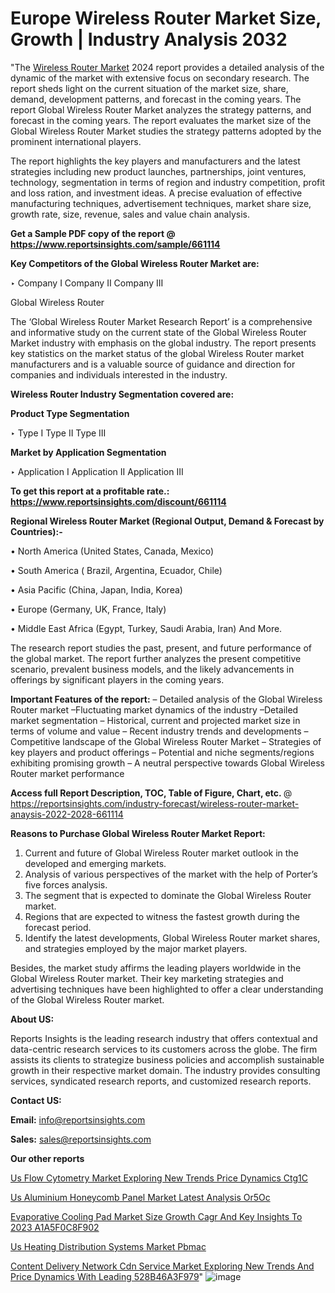 # Europe Wireless Router Market Size, Growth | Industry Analysis 2032

"The <a href=https://www.reportsinsights.com/sample/661114>Wireless Router Market</a> 2024 report provides a detailed analysis of the dynamic of the market with extensive focus on secondary research. The report sheds light on the current situation of the market size, share, demand, development patterns, and forecast in the coming years. The report Global Wireless Router Market analyzes the strategy patterns, and forecast in the coming years. The report evaluates the market size of the Global Wireless Router Market studies the strategy patterns adopted by the prominent international players.

The report highlights the key players and manufacturers and the latest strategies including new product launches, partnerships, joint ventures, technology, segmentation in terms of region and industry competition, profit and loss ration, and investment ideas. A precise evaluation of effective manufacturing techniques, advertisement techniques, market share size, growth rate, size, revenue, sales and value chain analysis.

<strong>Get a Sample PDF copy of the report @ <a href=https://www.reportsinsights.com/sample/661114 style=color:#0000ff;>https://www.reportsinsights.com/sample/661114</a></strong>

<strong>Key Competitors of the Global Wireless Router Market are:</strong>

‣ Company I
Company II
Company III

Global Wireless Router

The ‘Global Wireless Router Market Research Report’ is a comprehensive and informative study on the current state of the Global Wireless Router Market industry with emphasis on the global industry. The report presents key statistics on the market status of the global Wireless Router market manufacturers and is a valuable source of guidance and direction for companies and individuals interested in the industry.

<strong>Wireless Router Industry Segmentation covered are:</strong>

<strong>Product Type Segmentation</strong>

‣ Type I
Type II
Type III

<strong>Market by Application Segmentation</strong>

‣ Application I
Application II 
Application III

<strong>To get this report at a profitable rate.: <a href=https://www.reportsinsights.com/discount/661114 style=color:#0000ff;>https://www.reportsinsights.com/discount/661114</a></strong>

<strong>Regional Wireless Router Market (Regional Output, Demand &amp; Forecast by Countries):-</strong>

• North America (United States, Canada, Mexico)

• South America ( Brazil, Argentina, Ecuador, Chile)

• Asia Pacific (China, Japan, India, Korea)

• Europe (Germany, UK, France, Italy)

• Middle East Africa (Egypt, Turkey, Saudi Arabia, Iran) And More.

The research report studies the past, present, and future performance of the global market. The report further analyzes the present competitive scenario, prevalent business models, and the likely advancements in offerings by significant players in the coming years.

<strong>Important Features of the report:</strong>
– Detailed analysis of the Global Wireless Router market
–Fluctuating market dynamics of the industry
–Detailed market segmentation
– Historical, current and projected market size in terms of volume and value
– Recent industry trends and developments
– Competitive landscape of the Global Wireless Router Market
– Strategies of key players and product offerings
– Potential and niche segments/regions exhibiting promising growth
– A neutral perspective towards Global Wireless Router market performance

<strong>Access full Report Description, TOC, Table of Figure, Chart, etc. </strong>@   <a href=https://reportsinsights.com/industry-forecast/wireless-router-market-anaysis-2022-2028-661114 style=color:#0000ff;>https://reportsinsights.com/industry-forecast/wireless-router-market-anaysis-2022-2028-661114</a>

<strong>Reasons to Purchase Global Wireless Router Market Report:</strong>
1. Current and future of Global Wireless Router market outlook in the developed and emerging markets.
2. Analysis of various perspectives of the market with the help of Porter’s five forces analysis.
3. The segment that is expected to dominate the Global Wireless Router market.
4. Regions that are expected to witness the fastest growth during the forecast period.
5. Identify the latest developments, Global Wireless Router market shares, and strategies employed by the major market players.

Besides, the market study affirms the leading players worldwide in the Global Wireless Router market. Their key marketing strategies and advertising techniques have been highlighted to offer a clear understanding of the Global Wireless Router market.

<strong><strong>About US</strong>:</strong>

Reports Insights is the leading research industry that offers contextual and data-centric research services to its customers across the globe. The firm assists its clients to strategize business policies and accomplish sustainable growth in their respective market domain. The industry provides consulting services, syndicated research reports, and customized research reports.

<strong>Contact US:</strong>

<p class=><b>Email:</b> <a href=mailto:info@reportsinsights.com>info@reportsinsights.com</a></p>
<p class=><b>Sales:</b> <a href=mailto:sales@reportsinsights.com>sales@reportsinsights.com</a></p>

<strong>Our other reports</strong>

<a href=https://www.linkedin.com/pulse/us-flow-cytometry-market-exploring-new-trends-price-dynamics-ctg1c/>Us Flow Cytometry Market Exploring New Trends Price Dynamics Ctg1C</a>

<a href=https://www.linkedin.com/pulse/us-aluminium-honeycomb-panel-market-latest-analysis-or5oc/>Us Aluminium Honeycomb Panel Market Latest Analysis Or5Oc</a>

<a href=https://medium.com/@aneetapatil1234/evaporative-cooling-pad-market-size-growth-cagr-and-key-insights-to-2023-a1a5f0c8f902>Evaporative Cooling Pad Market Size Growth Cagr And Key Insights To 2023 A1A5F0C8F902</a>

<a href=https://www.linkedin.com/pulse/us-heating-distribution-systems-market-pbmac/>Us Heating Distribution Systems Market Pbmac</a>

<a href=https://medium.com/@gd336335/content-delivery-network-cdn-service-market-exploring-new-trends-and-price-dynamics-with-leading-528b46a3f979>Content Delivery Network Cdn Service Market Exploring New Trends And Price Dynamics With Leading 528B46A3F979</a>"
![image](https://github.com/Jaayaachit/RIResearch/assets/158452289/8a3bf08e-205c-46cb-a6ac-c26bc6974788)
